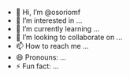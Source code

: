 - 👋 Hi, I’m @osoriomf
- 👀 I’m interested in ...
- 🌱 I’m currently learning ...
- 💞️ I’m looking to collaborate on ...
- 📫 How to reach me ...
- 😄 Pronouns: ...
- ⚡ Fun fact: ...

<!---
osoriomf/osoriomf is a ✨ special ✨ repository because its `README.md` (this file) appears on your GitHub profile.
You can click the Preview link to take a look at your changes.
--->
